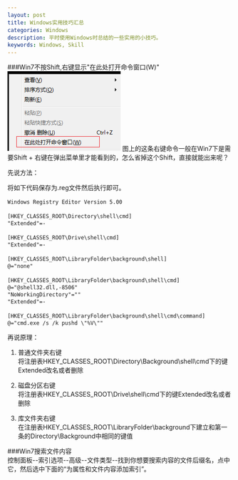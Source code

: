 ```yaml
---
layout: post
title: Windows实用技巧汇总
categories: Windows
description: 平时使用Windows时总结的一些实用的小技巧。
keywords: Windows, Skill
---
```


###Win7不按Shift,右键显示"在此处打开命令窗口(W)"  
<img src="/images/posts/windowsskill/rclick.png" alt="Windows Skills" />
图上的这条右键命令一般在Win7下是需要Shift + 右键在弹出菜单里才能看到的，怎么省掉这个Shift，直接就能出来呢？  

先说方法：

将如下代码保存为.reg文件然后执行即可。

```
Windows Registry Editor Version 5.00

[HKEY_CLASSES_ROOT\Directory\shell\cmd]
"Extended"=-

[HKEY_CLASSES_ROOT\Drive\shell\cmd]
"Extended"=-

[HKEY_CLASSES_ROOT\LibraryFolder\background\shell]
@="none"

[HKEY_CLASSES_ROOT\LibraryFolder\background\shell\cmd]
@="@shell32.dll,-8506"
"NoWorkingDirectory"=""
"Extended"=-

[HKEY_CLASSES_ROOT\LibraryFolder\background\shell\cmd\command]
@="cmd.exe /s /k pushd \"%V\""
```

再说原理：

1. 普通文件夹右键  
将注册表HKEY_CLASSES_ROOT\Directory\Background\shell\cmd下的键Extended改名或者删除  

2. 磁盘分区右键  
将注册表HKEY_CLASSES_ROOT\Drive\shell\cmd下的键Extended改名或者删除  

3. 库文件夹右键  
在注册表HKEY_CLASSES_ROOT\LibraryFolder\background下建立和第一条的Directory\Background中相同的键值


###Win7搜索文件内容  
控制面板--索引选项--高级--文件类型--找到你想要搜索内容的文件后缀名，点中它，然后选中下面的“为属性和文件内容添加索引”。
